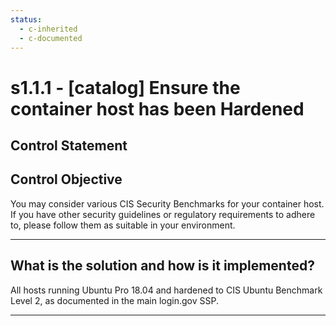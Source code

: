 ```yaml
---
status:
  - c-inherited
  - c-documented
---
```


# s1.1.1 - \[catalog\] Ensure the container host has been Hardened

## Control Statement

## Control Objective

You may consider various CIS Security Benchmarks for your container host. If you have other security guidelines or regulatory requirements to adhere to, please follow them as suitable in your environment.

______________________________________________________________________

## What is the solution and how is it implemented?

All hosts running Ubuntu Pro 18.04 and hardened to CIS Ubuntu Benchmark Level 2, as
documented in the main login.gov SSP.

______________________________________________________________________
